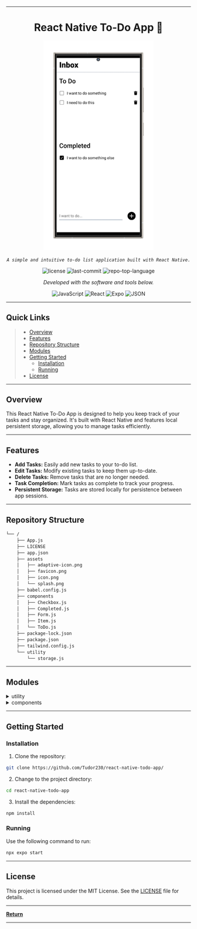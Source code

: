 
---

<p align="center">
    <h1 align="center">React Native To-Do App 📝</h1>
</p>
<p align="center">
  <img src="doc/readme.png" width="300" alt="App Screenshot">
</p>
<p align="center">
    <em><code>A simple and intuitive to-do list application built with React Native.</code></em>
</p>
<p align="center">
	<img src="https://img.shields.io/github/license/Tudor230/react-native-todo-app?style=flat&color=0080ff" alt="license">
	<img src="https://img.shields.io/github/last-commit/Tudor230/react-native-todo-app?style=flat&logo=git&logoColor=white&color=0080ff" alt="last-commit">
	<img src="https://img.shields.io/github/languages/top/Tudor230/react-native-todo-app?style=flat&color=0080ff" alt="repo-top-language">
</p>
<p align="center">
		<em>Developed with the software and tools below.</em>
</p>
<p align="center">
	<img src="https://img.shields.io/badge/JavaScript-F7DF1E.svg?style=flat&logo=JavaScript&logoColor=black" alt="JavaScript">
	<img src="https://img.shields.io/badge/React-61DAFB.svg?style=flat&logo=React&logoColor=black" alt="React">
	<img src="https://img.shields.io/badge/Expo-000020.svg?style=flat&logo=Expo&logoColor=white" alt="Expo">
	<img src="https://img.shields.io/badge/JSON-000000.svg?style=flat&logo=JSON&logoColor=white" alt="JSON">
</p>
<hr>

## Quick Links

> - [Overview](#overview)
> - [Features](#features)
> - [Repository Structure](#repository-structure)
> - [Modules](#modules)
> - [Getting Started](#getting-started)
>   - [Installation](#installation)
>   - [Running](#running)
> - [License](#license)

---

## Overview

This React Native To-Do App is designed to help you keep track of your tasks and stay organized. It's built with React Native and features local persistent storage, allowing you to manage tasks efficiently.

---

## Features

- **Add Tasks:** Easily add new tasks to your to-do list.
- **Edit Tasks:** Modify existing tasks to keep them up-to-date.
- **Delete Tasks:** Remove tasks that are no longer needed.
- **Task Completion:** Mark tasks as complete to track your progress.
- **Persistent Storage:** Tasks are stored locally for persistence between app sessions.

---

## Repository Structure

```sh
└── /
    ├── App.js
    ├── LICENSE
    ├── app.json
    ├── assets
    │   ├── adaptive-icon.png
    │   ├── favicon.png
    │   ├── icon.png
    │   └── splash.png
    ├── babel.config.js
    ├── components
    │   ├── Checkbox.js
    │   ├── Completed.js
    │   ├── Form.js
    │   ├── Item.js
    │   └── ToDo.js
    ├── package-lock.json
    ├── package.json
    ├── tailwind.config.js
    └── utility
        └── storage.js
```

---

## Modules


<details closed><summary>utility</summary>

| File                                                                                           | Summary                         |
| ---                                                                                            | ---                             |
| [storage.js](https://github.com/Tudor230/react-native-todo-app/blob/master/utility/storage.js) | Handles persistent storage. |

</details>

<details closed><summary>components</summary>

| File                                                                                                  | Summary                         |
| ---                                                                                                   | ---                             |
| [Completed.js](https://github.com/Tudor230/react-native-todo-app/blob/master/components/Completed.js) | Component for displaying completed tasks. |
| [Checkbox.js](https://github.com/Tudor230/react-native-todo-app/blob/master/components/Checkbox.js)   | Checkbox component. |
| [ToDo.js](https://github.com/Tudor230/react-native-todo-app/blob/master/components/ToDo.js)           | Main to-do list component. |
| [Item.js](https://github.com/Tudor230/react-native-todo-app/blob/master/components/Item.js)           | Individual task item component. |
| [Form.js](https://github.com/Tudor230/react-native-todo-app/blob/master/components/Form.js)           | Form for adding and editing tasks. |

</details>

---

## Getting Started

### Installation

1. Clone the repository:

```sh
git clone https://github.com/Tudor230/react-native-todo-app/
```

2. Change to the project directory:

```sh
cd react-native-todo-app
```

3. Install the dependencies:

```sh
npm install
```

### Running

Use the following command to run:

```sh
npx expo start
```

---


## License

This project is licensed under the MIT License. See the [LICENSE](LICENSE) file for details.

---

[**Return**](#quick-links)

---

